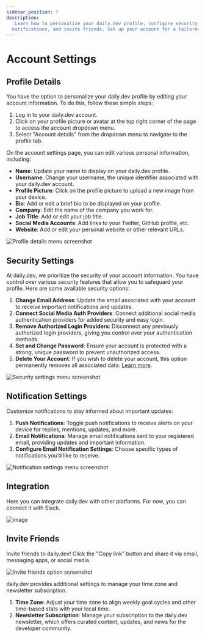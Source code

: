 ```yaml
---
sidebar_position: 7
description:
  'Learn how to personalize your daily.dev profile, configure security settings, manage
  notifications, and invite friends. Set up your account for a tailored experience.'
---
```


# Account Settings

## Profile Details

You have the option to personalize your daily.dev profile by editing your account information. To do
this, follow these simple steps:

1. Log in to your daily.dev account.
2. Click on your profile picture or avatar at the top right corner of the page to access the account
   dropdown menu.
3. Select "Account details" from the dropdown menu to navigate to the profile tab.

On the account settings page, you can edit various personal information, including:

- **Name**: Update your name to display on your daily.dev profile.
- **Username**: Change your username, the unique identifier associated with your daily.dev account.
- **Profile Picture**: Click on the profile picture to upload a new image from your device.
- **Bio**: Add or edit a brief bio to be displayed on your profile.
- **Company**: Edit the name of the company you work for.
- **Job Title**: Add or edit your job title.
- **Social Media Accounts**: Add links to your Twitter, GitHub profile, etc.
- **Website**: Add or edit your personal website or other relevant URLs.

![Profile details menu screenshot](https://github.com/user-attachments/assets/53a4fe9e-a4c9-408d-9b75-9260a9153b11)

## Security Settings

At daily.dev, we prioritize the security of your account information. You have control over various
security features that allow you to safeguard your profile. Here are some available security
options:

1. **Change Email Address**: Update the email associated with your account to receive important
   notifications and updates.
2. **Connect Social Media Auth Providers**: Connect additional social media authentication providers
   for added security and easy login.
3. **Remove Authorized Login Providers**: Disconnect any previously authorized login providers,
   giving you control over your authentication methods.
4. **Set and Change Password**: Ensure your account is protected with a strong, unique password to
   prevent unauthorized access.
5. **Delete Your Account**: If you wish to delete your account, this option permanently removes all
   associated data. [Learn more](/your-profile/deleting-your-profile.md).

![Security settings menu screenshot](https://github.com/user-attachments/assets/a2541edd-c1be-4081-aa05-4fbf4d5b07b5)

## Notification Settings

Customize notifications to stay informed about important updates:

1. **Push Notifications**: Toggle push notifications to receive alerts on your device for replies,
   mentions, updates, and more.
2. **Email Notifications**: Manage email notifications sent to your registered email, providing
   updates and important information.
3. **Configure Email Notification Settings**: Choose specific types of notifications you’d like to
   receive.

![Notification settings menu screenshot](https://github.com/user-attachments/assets/47eb837f-19b2-4cc6-a768-2f3490b58027)

## Integration

Here you can integrate daily.dev with other platforms. For now, you can connect it with Slack.

![image](https://github.com/user-attachments/assets/455c59f4-5f0b-4fe7-a876-a31e61536c7f)

## Invite Friends

Invite friends to daily.dev! Click the "Copy link" button and share it via email, messaging apps, or
social media.

![Invite friends option screenshot](https://github.com/user-attachments/assets/b0f28c99-8284-44bc-9e04-4767d2eed3d9)

daily.dev provides additional settings to manage your time zone and newsletter subscription.

1. **Time Zone**: Adjust your time zone to align weekly goal cycles and other time-based stats with
   your local time.
2. **Newsletter Subscription**: Manage your subscription to the daily.dev newsletter, which offers
   curated content, updates, and news for the developer community.
